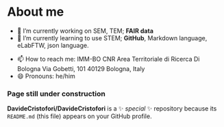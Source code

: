 # About me

- 🔬 I’m currently working on SEM, TEM; **FAIR data**
- 🌱 I’m currently learning to use STEM; **GitHub**, Markdown language, eLabFTW, json language.
<!--
- 👯 I’m looking to collaborate on ...
- 🤔 I’m looking for help with ...
- 💬 Ask me about ...
- ⚡ Fun fact: ...
-->
- 📫 How to reach me:
        IMM-BO
        CNR Area Territoriale di Ricerca Di Bologna
        Via Gobetti, 101
        40129 Bologna, Italy
- 😄 Pronouns: he/him



### **Page still under construction**


**DavideCristofori/DavideCristofori** is a ✨ _special_ ✨ repository because its `README.md` (this file) appears on your GitHub profile.
